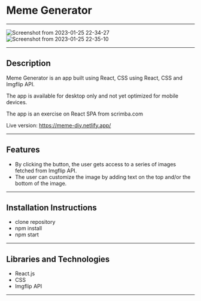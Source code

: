 # Meme Generator
---

![Screenshot from 2023-01-25 22-34-27](https://user-images.githubusercontent.com/95931865/214800812-f4d9be44-b3a7-45ad-96a8-e0e6d3ab71c3.png)
![Screenshot from 2023-01-25 22-35-10](https://user-images.githubusercontent.com/95931865/214800815-df652919-aac3-45d5-b2b5-7369b7d007c5.png)

---
## Description

Meme Generator is an app built using React, CSS using React, CSS and Imgflip API.  

The app is available for desktop only and not yet optimized for mobile devices. 

The app is an exercise on React SPA from scrimba.com 

Live version: https://meme-diy.netlify.app/

---
## Features

- By clicking the button, the user gets access to a series of images fetched from Imgflip API. 
- The user can customize the image by adding text on the top and/or the bottom of the image. 

---


## Installation Instructions

- clone repository
- npm install
- npm start

---

## Libraries and Technologies  

- React.js
- CSS 
- Imgflip API

---


